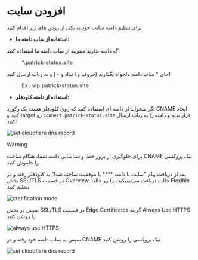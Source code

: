 # افزودن سایت

برای تنظیم دامنه سایت خود به یکی از روش های زیر اقدام کنید



- **استفاده از ساب دامنه ما:**

اگه دامنه ندارید میتونید از ساب دامنه ما استفاده کنید 

> __*.patrick-status.site__

جای * ساب دامنه دلخواه بگذارید (حروف و اعداد و - ) و به ربات ارسال کنید!

> **Ex : vip.patrick-status.site**


-  **استفاده از دامنه کلودفلر:**

اگر میخواید از دامنه ای استفاده کنید که روی کلودفلر هست یک رکورد CNAME ایجاد کنید و target رو `connect.patrick-status.site` قرار بدید و دامنه را به ربات ارسال کنید!

![set cloudflare dns record](https://raw.githubusercontent.com/Kup1ng/Patrick/main/images/cloudflare-dns-set.png)


> [!WARNING]
> برای جلوگیری از بروز خطا و شناسایی دامنه شما، هنگام ساخت CNAME تیک پروکسی را خاموش کنید

 بعد از دریافت پیام "سایت با دامنه **** با موفقیت ساخته شد!" به کلودفلر رفته و در بخش SSL/TLS در قسمت Overview حالت دریافت سرتیفیکیت را رو حالت Flexible تنظیم کنید

![cretification mode](https://raw.githubusercontent.com/Kup1ng/Patrick/main/images/certification-mode.png)

سپس در بخش SSL/TLS در قسمت Edge Certificates گزینه Always Use HTTPS را روشن کنید

![always use HTTPS](https://raw.githubusercontent.com/Kup1ng/Patrick/main/images/https-force.png)

سپس به ساب دامنه خود رفته و در CNAME تیک پروکسی را روشن کنید

![set cloudflare dns record](https://raw.githubusercontent.com/Kup1ng/Patrick/main/images/cloudflare-dns-set2.png)
